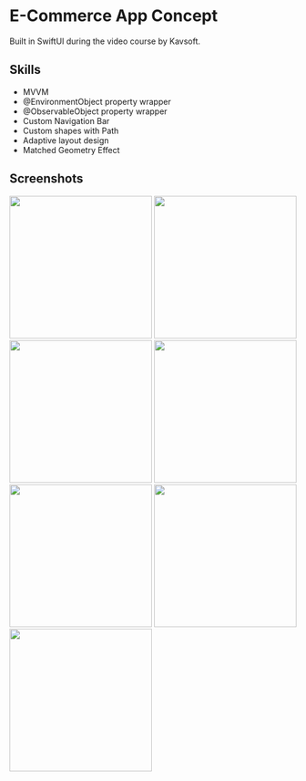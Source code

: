 # E-Commerce App Concept

Built in SwiftUI during the video course by Kavsoft.

## Skills
* MVVM
* @EnvironmentObject property wrapper
* @ObservableObject property wrapper
* Custom Navigation Bar
* Custom shapes with Path
* Adaptive layout design
* Matched Geometry Effect
## Screenshots
<img src="https://user-images.githubusercontent.com/105809030/208300166-11342847-2c99-4bf0-a6c0-b217f4ed519b.png" width="250">
<img src="https://user-images.githubusercontent.com/105809030/208300181-58096197-e2d0-46c5-8841-06a27fb59a23.png" width="250">
<img src="https://user-images.githubusercontent.com/105809030/208300190-f66f7830-73eb-4adc-a6eb-a57434939349.png" width="250">
<img src="https://user-images.githubusercontent.com/105809030/208300194-b468c74b-0c7b-4ae2-8960-085e1d04d2c0.png" width="250">
<img src="https://user-images.githubusercontent.com/105809030/208300207-71ca4225-0660-45ee-8256-168625969240.png" width="250">
<img src="https://user-images.githubusercontent.com/105809030/208300213-eb755eae-e144-4bf5-a05b-c58aadf58004.png" width="250">
<img src="https://user-images.githubusercontent.com/105809030/208300215-7a0882e8-1fc0-4cfd-87bc-28b549aca1e4.png" width="250">

